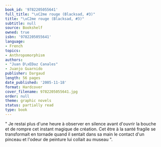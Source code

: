 ```yaml
---
book_id: '9782205055641'
full_title: "\xC2me rouge (Blacksad, #3)"
title: "\xC2me rouge (Blacksad, #3)"
subtitle: null
source: Bookshelf
owned: true
isbn: '9782205055641'
language:
- French
topics:
- Anthropomorphism
authors:
- "Juan D\xEDaz Canales"
- Juanjo Guarnido
publisher: Dargaud
length: 56 pages
date_published: '2005-11-18'
format: Hardcover
cover_filename: 9782205055641.jpg
order: null
theme: graphic novels
status: partially read
type: book
---
```

" Je restai plus d'une heure à observer en silence avant d'ouvrir la bouche et de rompre cet instant magique de création. Cet être à la santé fragile se transformait en tornade quand il sentait dans sa main le contact d'un pinceau et l'odeur de peinture lui collait au museau ".
